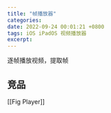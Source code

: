 ```yaml
---
title: "帧播放器"
categories: 
date: 2022-09-24 00:01:21 +0800
tags: iOS iPadOS 视频播放器
excerpt: 
---
```


逐帧播放视频，提取帧


## 竞品


[[Fig Player]]







